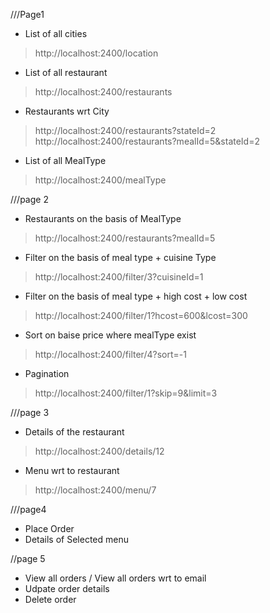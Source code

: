 ///Page1
* List of all cities
> http://localhost:2400/location

* List of all restaurant
> http://localhost:2400/restaurants

* Restaurants wrt City
> http://localhost:2400/restaurants?stateId=2
> http://localhost:2400/restaurants?mealId=5&stateId=2

* List of all MealType
> http://localhost:2400/mealType

///page 2
* Restaurants on the basis of MealType
> http://localhost:2400/restaurants?mealId=5

* Filter on the basis of meal type + cuisine Type
> http://localhost:2400/filter/3?cuisineId=1

* Filter on the basis of meal type + high cost + low cost
> http://localhost:2400/filter/1?hcost=600&lcost=300

* Sort on baise price where mealType exist
> http://localhost:2400/filter/4?sort=-1

* Pagination
> http://localhost:2400/filter/1?skip=9&limit=3

///page 3
* Details of the restaurant
> http://localhost:2400/details/12

* Menu wrt to restaurant
> http://localhost:2400/menu/7

///page4
* Place Order
* Details of Selected menu

//page 5
* View all orders / View all orders wrt to email
* Udpate order details
* Delete order